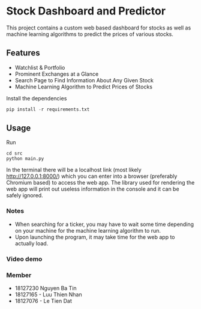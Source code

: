 # Stock Dashboard and Predictor

This project contains a custom web based dashboard for stocks as well as machine learning algorithms to predict the prices of various stocks.

## Features

- Watchlist & Portfolio
- Prominent Exchanges at a Glance
- Search Page to Find Information About Any Given Stock
- Machine Learning Algorithm to Predict Prices of Stocks

Install the dependencies

```python
pip install -r requirements.txt
```

## Usage

Run

```
cd src
python main.py
```

In the terminal there will be a localhost link (most likely http://127.0.0.1:8000/) which you can enter into a browser (preferably Chromium based) to access the web app. The library used for rendering the web app will print out useless information in the console and it can be safely ignored.

### Notes

- When searching for a ticker, you may have to wait some time depending on your machine for the machine learning algorithm to run.
- Upon launching the program, it may take time for the web app to actually load.

### Video demo
### Member
- 18127230 Nguyen Ba Tin  
- 18127165 - Luu Thien Nhan 
- 18127076 - Le Tien Dat
